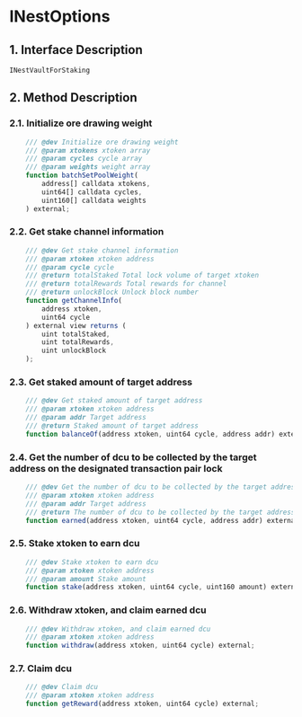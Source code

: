 # INestOptions

## 1. Interface Description
    INestVaultForStaking

## 2. Method Description

### 2.1. Initialize ore drawing weight

```javascript
    /// @dev Initialize ore drawing weight
    /// @param xtokens xtoken array
    /// @param cycles cycle array
    /// @param weights weight array
    function batchSetPoolWeight(
        address[] calldata xtokens, 
        uint64[] calldata cycles, 
        uint160[] calldata weights
    ) external;
```

### 2.2. Get stake channel information

```javascript
    /// @dev Get stake channel information
    /// @param xtoken xtoken address
    /// @param cycle cycle
    /// @return totalStaked Total lock volume of target xtoken
    /// @return totalRewards Total rewards for channel
    /// @return unlockBlock Unlock block number
    function getChannelInfo(
        address xtoken, 
        uint64 cycle
    ) external view returns (
        uint totalStaked, 
        uint totalRewards,
        uint unlockBlock
    );
```

### 2.3. Get staked amount of target address

```javascript
    /// @dev Get staked amount of target address
    /// @param xtoken xtoken address
    /// @param addr Target address
    /// @return Staked amount of target address
    function balanceOf(address xtoken, uint64 cycle, address addr) external view returns (uint);
```

### 2.4. Get the number of dcu to be collected by the target address on the designated transaction pair lock

```javascript
    /// @dev Get the number of dcu to be collected by the target address on the designated transaction pair lock
    /// @param xtoken xtoken address
    /// @param addr Target address
    /// @return The number of dcu to be collected by the target address on the designated transaction lock
    function earned(address xtoken, uint64 cycle, address addr) external view returns (uint);
```

### 2.5. Stake xtoken to earn dcu

```javascript
    /// @dev Stake xtoken to earn dcu
    /// @param xtoken xtoken address
    /// @param amount Stake amount
    function stake(address xtoken, uint64 cycle, uint160 amount) external;
```

### 2.6. Withdraw xtoken, and claim earned dcu

```javascript
    /// @dev Withdraw xtoken, and claim earned dcu
    /// @param xtoken xtoken address
    function withdraw(address xtoken, uint64 cycle) external;
```

### 2.7. Claim dcu

```javascript
    /// @dev Claim dcu
    /// @param xtoken xtoken address
    function getReward(address xtoken, uint64 cycle) external;
```
